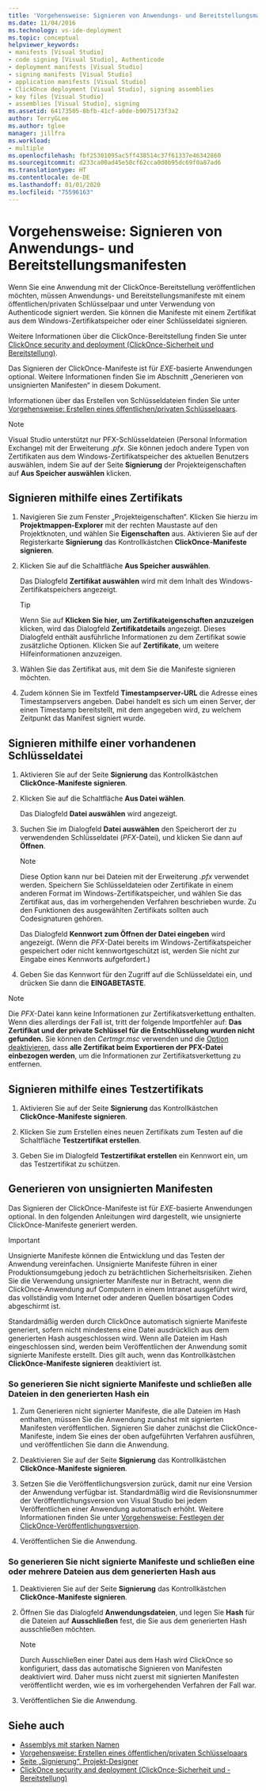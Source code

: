 ```yaml
---
title: 'Vorgehensweise: Signieren von Anwendungs- und Bereitstellungsmanifesten'
ms.date: 11/04/2016
ms.technology: vs-ide-deployment
ms.topic: conceptual
helpviewer_keywords:
- manifests [Visual Studio]
- code signing [Visual Studio], Authenticode
- deployment manifests [Visual Studio]
- signing manifests [Visual Studio]
- application manifests [Visual Studio]
- ClickOnce deployment [Visual Studio], signing assemblies
- key files [Visual Studio]
- assemblies [Visual Studio], signing
ms.assetid: 64173505-8bfb-41cf-a0de-b9075173f3a2
author: TerryGLee
ms.author: tglee
manager: jillfra
ms.workload:
- multiple
ms.openlocfilehash: fbf25301095ac5ff438514c37f61337e46342860
ms.sourcegitcommit: d233ca00ad45e50cf62cca0d0b95dc69f0a87ad6
ms.translationtype: HT
ms.contentlocale: de-DE
ms.lasthandoff: 01/01/2020
ms.locfileid: "75596163"
---
```

# <a name="how-to-sign-application-and-deployment-manifests"></a>Vorgehensweise: Signieren von Anwendungs- und Bereitstellungsmanifesten

Wenn Sie eine Anwendung mit der ClickOnce-Bereitstellung veröffentlichen möchten, müssen Anwendungs- und Bereitstellungsmanifeste mit einem öffentlichen/privaten Schlüsselpaar und unter Verwendung von Authenticode signiert werden. Sie können die Manifeste mit einem Zertifikat aus dem Windows-Zertifikatspeicher oder einer Schlüsseldatei signieren.

Weitere Informationen über die ClickOnce-Bereitstellung finden Sie unter [ClickOnce security and deployment (ClickOnce-Sicherheit und Bereitstellung)](../deployment/clickonce-security-and-deployment.md).

Das Signieren der ClickOnce-Manifeste ist für *EXE*-basierte Anwendungen optional. Weitere Informationen finden Sie im Abschnitt „Generieren von unsignierten Manifesten“ in diesem Dokument.

Informationen über das Erstellen von Schlüsseldateien finden Sie unter [Vorgehensweise: Erstellen eines öffentlichen/privaten Schlüsselpaars](/dotnet/framework/app-domains/how-to-create-a-public-private-key-pair).

> [!NOTE]
> Visual Studio unterstützt nur PFX-Schlüsseldateien (Personal Information Exchange) mit der Erweiterung *.pfx*. Sie können jedoch andere Typen von Zertifikaten aus dem Windows-Zertifikatspeicher des aktuellen Benutzers auswählen, indem Sie auf der Seite **Signierung** der Projekteigenschaften auf **Aus Speicher auswählen** klicken.

## <a name="sign-using-a-certificate"></a>Signieren mithilfe eines Zertifikats

1. Navigieren Sie zum Fenster „Projekteigenschaften“. Klicken Sie hierzu im **Projektmappen-Explorer** mit der rechten Maustaste auf den Projektknoten, und wählen Sie **Eigenschaften** aus. Aktivieren Sie auf der Registerkarte **Signierung** das Kontrollkästchen **ClickOnce-Manifeste signieren**.

2. Klicken Sie auf die Schaltfläche **Aus Speicher auswählen**.

     Das Dialogfeld **Zertifikat auswählen** wird mit dem Inhalt des Windows-Zertifikatspeichers angezeigt.

    > [!TIP]
    > Wenn Sie auf **Klicken Sie hier, um Zertifikateigenschaften anzuzeigen** klicken, wird das Dialogfeld **Zertifikatdetails** angezeigt. Dieses Dialogfeld enthält ausführliche Informationen zu dem Zertifikat sowie zusätzliche Optionen. Klicken Sie auf **Zertifikate**, um weitere Hilfeinformationen anzuzeigen.

3. Wählen Sie das Zertifikat aus, mit dem Sie die Manifeste signieren möchten.

4. Zudem können Sie im Textfeld **Timestampserver-URL** die Adresse eines Timestampservers angeben. Dabei handelt es sich um einen Server, der einen Timestamp bereitstellt, mit dem angegeben wird, zu welchem Zeitpunkt das Manifest signiert wurde.

## <a name="sign-using-an-existing-key-file"></a>Signieren mithilfe einer vorhandenen Schlüsseldatei

1. Aktivieren Sie auf der Seite **Signierung** das Kontrollkästchen **ClickOnce-Manifeste signieren**.

2. Klicken Sie auf die Schaltfläche **Aus Datei wählen**.

     Das Dialogfeld **Datei auswählen** wird angezeigt.

3. Suchen Sie im Dialogfeld **Datei auswählen** den Speicherort der zu verwendenden Schlüsseldatei (*PFX*-Datei), und klicken Sie dann auf **Öffnen**.

    > [!NOTE]
    > Diese Option kann nur bei Dateien mit der Erweiterung *.pfx* verwendet werden. Speichern Sie Schlüsseldateien oder Zertifikate in einem anderen Format im Windows-Zertifikatspeicher, und wählen Sie das Zertifikat aus, das im vorhergehenden Verfahren beschrieben wurde. Zu den Funktionen des ausgewählten Zertifikats sollten auch Codesignaturen gehören.

     Das Dialogfeld **Kennwort zum Öffnen der Datei eingeben** wird angezeigt. (Wenn die *PFX*-Datei bereits im Windows-Zertifikatspeicher gespeichert oder nicht kennwortgeschützt ist, werden Sie nicht zur Eingabe eines Kennworts aufgefordert.)

4. Geben Sie das Kennwort für den Zugriff auf die Schlüsseldatei ein, und drücken Sie dann die **EINGABETASTE**.

> [!NOTE]
> Die *PFX*-Datei kann keine Informationen zur Zertifikatsverkettung enthalten. Wenn dies allerdings der Fall ist, tritt der folgende Importfehler auf: **Das Zertifikat und der private Schlüssel für die Entschlüsselung wurden nicht gefunden.** Sie können den *Certmgr.msc* verwenden und die [Option deaktivieren](/previous-versions/aa730868(v=vs.80)), dass **alle Zertifikat beim Exportieren der PFX-Datei einbezogen werden**, um die Informationen zur Zertifikatsverkettung zu entfernen.

## <a name="sign-using-a-test-certificate"></a>Signieren mithilfe eines Testzertifikats

1. Aktivieren Sie auf der Seite **Signierung** das Kontrollkästchen **ClickOnce-Manifeste signieren**.

2. Klicken Sie zum Erstellen eines neuen Zertifikats zum Testen auf die Schaltfläche **Testzertifikat erstellen**.

3. Geben Sie im Dialogfeld **Testzertifikat erstellen** ein Kennwort ein, um das Testzertifikat zu schützen.

## <a name="generate-unsigned-manifests"></a>Generieren von unsignierten Manifesten

Das Signieren der ClickOnce-Manifeste ist für *EXE*-basierte Anwendungen optional. In den folgenden Anleitungen wird dargestellt, wie unsignierte ClickOnce-Manifeste generiert werden.

> [!IMPORTANT]
> Unsignierte Manifeste können die Entwicklung und das Testen der Anwendung vereinfachen. Unsignierte Manifeste führen in einer Produktionsumgebung jedoch zu beträchtlichen Sicherheitsrisiken. Ziehen Sie die Verwendung unsignierter Manifeste nur in Betracht, wenn die ClickOnce-Anwendung auf Computern in einem Intranet ausgeführt wird, das vollständig vom Internet oder anderen Quellen bösartigen Codes abgeschirmt ist.

Standardmäßig werden durch ClickOnce automatisch signierte Manifeste generiert, sofern nicht mindestens eine Datei ausdrücklich aus dem generierten Hash ausgeschlossen wird. Wenn alle Dateien im Hash eingeschlossen sind, werden beim Veröffentlichen der Anwendung somit signierte Manifeste erstellt. Dies gilt auch, wenn das Kontrollkästchen **ClickOnce-Manifeste signieren** deaktiviert ist.

### <a name="to-generate-unsigned-manifests-and-include-all-files-in-the-generated-hash"></a>So generieren Sie nicht signierte Manifeste und schließen alle Dateien in den generierten Hash ein

1. Zum Generieren nicht signierter Manifeste, die alle Dateien im Hash enthalten, müssen Sie die Anwendung zunächst mit signierten Manifesten veröffentlichen. Signieren Sie daher zunächst die ClickOnce-Manifeste, indem Sie eines der oben aufgeführten Verfahren ausführen, und veröffentlichen Sie dann die Anwendung.

2. Deaktivieren Sie auf der Seite **Signierung** das Kontrollkästchen **ClickOnce-Manifeste signieren**.

3. Setzen Sie die Veröffentlichungsversion zurück, damit nur eine Version der Anwendung verfügbar ist. Standardmäßig wird die Revisionsnummer der Veröffentlichungsversion von Visual Studio bei jedem Veröffentlichen einer Anwendung automatisch erhöht. Weitere Informationen finden Sie unter [Vorgehensweise: Festlegen der ClickOnce-Veröffentlichungsversion](../deployment/how-to-set-the-clickonce-publish-version.md).

4. Veröffentlichen Sie die Anwendung.

### <a name="to-generate-unsigned-manifests-and-exclude-one-or-more-files-from-the-generated-hash"></a>So generieren Sie nicht signierte Manifeste und schließen eine oder mehrere Dateien aus dem generierten Hash aus

1. Deaktivieren Sie auf der Seite **Signierung** das Kontrollkästchen **ClickOnce-Manifeste signieren**.

2. Öffnen Sie das Dialogfeld **Anwendungsdateien**, und legen Sie **Hash** für die Dateien auf **Ausschließen** fest, die Sie aus dem generierten Hash ausschließen möchten.

    > [!NOTE]
    > Durch Ausschließen einer Datei aus dem Hash wird ClickOnce so konfiguriert, dass das automatische Signieren von Manifesten deaktiviert wird. Daher muss nicht zuerst mit signierten Manifesten veröffentlicht werden, wie es im vorhergehenden Verfahren der Fall war.

3. Veröffentlichen Sie die Anwendung.

## <a name="see-also"></a>Siehe auch

- [Assemblys mit starken Namen](/dotnet/framework/app-domains/strong-named-assemblies)
- [Vorgehensweise: Erstellen eines öffentlichen/privaten Schlüsselpaars](/dotnet/framework/app-domains/how-to-create-a-public-private-key-pair)
- [Seite „Signierung“, Projekt-Designer](../ide/reference/signing-page-project-designer.md)
- [ClickOnce security and deployment (ClickOnce-Sicherheit und -Bereitstellung)](../deployment/clickonce-security-and-deployment.md)
